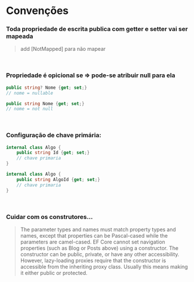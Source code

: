 # Convenções
### Toda propriedade de escrita publica com getter e setter vai ser mapeada
> add [NotMapped] para não mapear
</br>

### Propriedade é opicional se => **pode-se atribuir null para ela**
```csharp
public string? Nome {get; set;}
// nome = nullable
```
```csharp
public string Nome {get; set;}
// nome = not null
```
</br>

### Configuração de chave primária:
```csharp
internal class Algo {
    public string Id {get; set;}
    // chave primaria
}
```

```csharp
internal class Algo {
    public string AlgoId {get; set;}
    // chave primaria
}
```
</br>

### Cuidar com os construtores...
> The parameter types and names must match property types and names, except that properties can be Pascal-cased while the parameters are camel-cased.
> EF Core cannot set navigation properties (such as Blog or Posts above) using a constructor.
> The constructor can be public, private, or have any other accessibility. However, lazy-loading proxies require that the constructor is accessible from the inheriting proxy class. Usually this means making it either public or protected.

